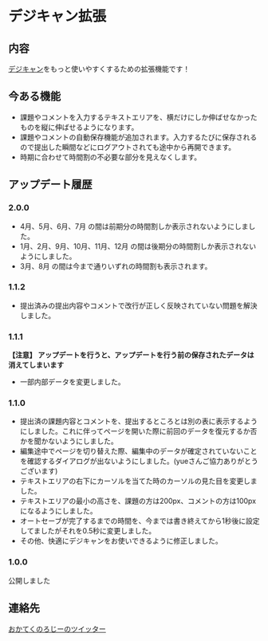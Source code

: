 # デジキャン拡張

## 内容

[デジキャン](https://portal.dhw.ac.jp/uprx/up/pk/pky001/Pky00101.xhtml)をもっと使いやすくするための拡張機能です！

## 今ある機能

- 課題やコメントを入力するテキストエリアを、横だけにしか伸ばせなかったものを縦に伸ばせるようになります。
- 課題やコメントの自動保存機能が追加されます。入力するたびに保存されるので提出した瞬間などにログアウトされても途中から再開できます。
- 時期に合わせて時間割の不必要な部分を見えなくします。

## アップデート履歴

### 2.0.0

- 4月、5月、6月、7月 の間は前期分の時間割しか表示されないようにしました。
- 1月、2月、9月、10月、11月、12月 の間は後期分の時間割しか表示されないようにしました。
- 3月、8月 の間は今まで通りいずれの時間割も表示されます。

### 1.1.2

- 提出済みの提出内容やコメントで改行が正しく反映されていない問題を解決しました。

### 1.1.1

**【注意】 アップデートを行うと、アップデートを行う前の保存されたデータは消えてしまいます**

- 一部内部データを変更しました。

### 1.1.0

- 提出済の課題内容とコメントを、提出するところとは別の表に表示するようにしました。これに伴ってページを開いた際に前回のデータを復元するか否かを聞かないようにしました。
- 編集途中でページを切り替えた際、編集中のデータが確定されていないことを確認するダイアログが出ないようにしました。(yueさんご協力ありがとうございます)
- テキストエリアの右下にカーソルを当てた時のカーソルの見た目を変更しました。
- テキストエリアの最小の高さを、課題の方は200px、コメントの方は100pxになるようにしました。
- オートセーブが完了するまでの時間を、今までは書き終えてから1秒後に設定してましたがそれを0.5秒に変更しました。
- その他、快適にデジキャンをお使いできるように修正しました。

### 1.0.0

公開しました

## 連絡先

[おかてくのろじーのツイッター](https://twitter.com/okatechnology2)
